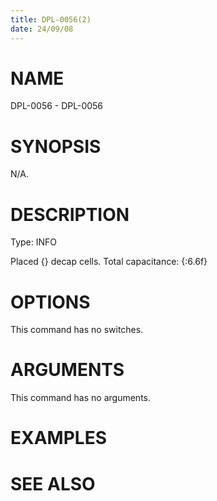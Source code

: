 ```yaml
---
title: DPL-0056(2)
date: 24/09/08
---
```


# NAME

DPL-0056 - DPL-0056

# SYNOPSIS

N/A.

# DESCRIPTION

Type: INFO

Placed {} decap cells. Total capacitance: {:6.6f}

# OPTIONS

This command has no switches.

# ARGUMENTS

This command has no arguments.

# EXAMPLES

# SEE ALSO
